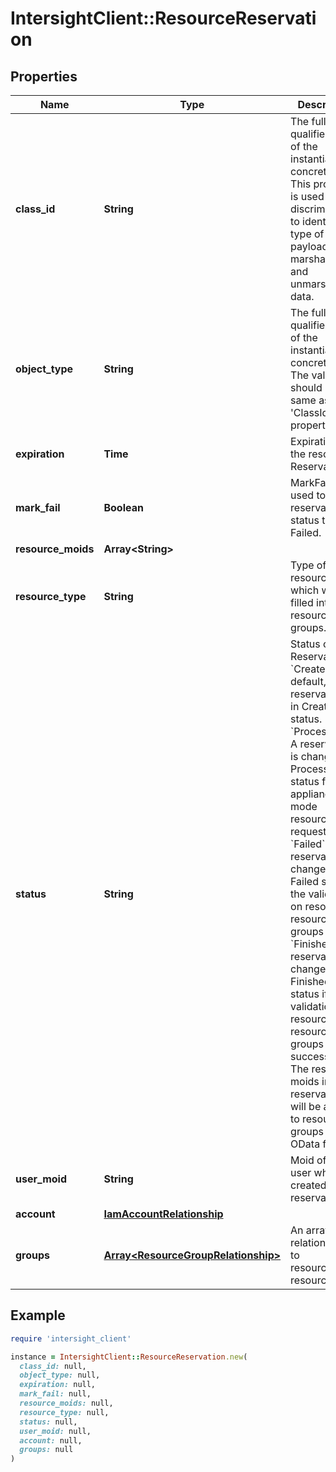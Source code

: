 # IntersightClient::ResourceReservation

## Properties

| Name | Type | Description | Notes |
| ---- | ---- | ----------- | ----- |
| **class_id** | **String** | The fully-qualified name of the instantiated, concrete type. This property is used as a discriminator to identify the type of the payload when marshaling and unmarshaling data. | [default to &#39;resource.Reservation&#39;] |
| **object_type** | **String** | The fully-qualified name of the instantiated, concrete type. The value should be the same as the &#39;ClassId&#39; property. | [default to &#39;resource.Reservation&#39;] |
| **expiration** | **Time** | Expiration of the resource Reservation. | [optional][readonly] |
| **mark_fail** | **Boolean** | MarkFail is used to set the reservation status to Failed. | [optional] |
| **resource_moids** | **Array&lt;String&gt;** |  | [optional] |
| **resource_type** | **String** | Type of resources which will get filled into the resource groups. | [optional] |
| **status** | **String** | Status of the Reservation. * &#x60;Created&#x60; - By default, a reservation is in Created status. * &#x60;Processing&#x60; - A reservation is changed to Processing status for appliance mode resource claim requests. * &#x60;Failed&#x60; - A reservation is changed to Failed status if the validations on resources, resource groups fails. * &#x60;Finished&#x60; - A reservation is changed to Finished status if the validations on resources, resource groups are successful. The resource moids in reservation will be added to resource groups using OData filters. | [optional][readonly][default to &#39;Created&#39;] |
| **user_moid** | **String** | Moid of the user who created the reservation. | [optional][readonly] |
| **account** | [**IamAccountRelationship**](IamAccountRelationship.md) |  | [optional] |
| **groups** | [**Array&lt;ResourceGroupRelationship&gt;**](ResourceGroupRelationship.md) | An array of relationships to resourceGroup resources. | [optional] |

## Example

```ruby
require 'intersight_client'

instance = IntersightClient::ResourceReservation.new(
  class_id: null,
  object_type: null,
  expiration: null,
  mark_fail: null,
  resource_moids: null,
  resource_type: null,
  status: null,
  user_moid: null,
  account: null,
  groups: null
)
```

